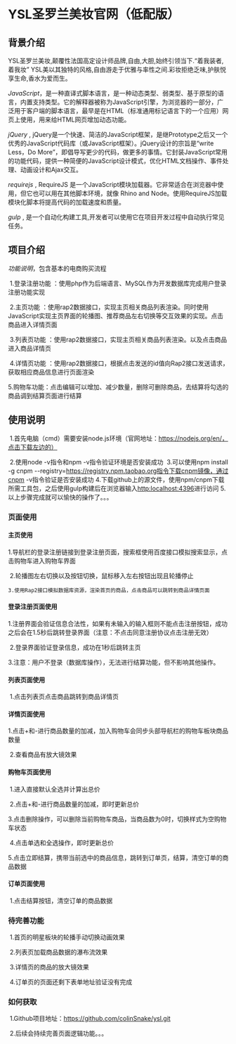 

YSL圣罗兰美妆官网（低配版）
=======

## 背景介绍

YSL圣罗兰美妆,颠覆性法国高定设计师品牌,自由,大胆,始终引领当下.“着我装者, 着我妆” YSL美以其独特的风格,自由游走于优雅与率性之间.彩妆拒绝乏味,护肤悦享生命,香水为爱而生。

*JavaScript*，是一种直译式脚本语言，是一种动态类型、弱类型、基于原型的语言，内置支持类型。它的解释器被称为JavaScript引擎，为浏览器的一部分，广泛用于客户端的脚本语言，最早是在HTML（标准通用标记语言下的一个应用）网页上使用，用来给HTML网页增加动态功能。

*jQuery* , jQuery是一个快速、简洁的JavaScript框架，是继Prototype之后又一个优秀的JavaScript代码库（或JavaScript框架）。jQuery设计的宗旨是“write Less，Do More”，即倡导写更少的代码，做更多的事情。它封装JavaScript常用的功能代码，提供一种简便的JavaScript设计模式，优化HTML文档操作、事件处理、动画设计和Ajax交互。

*requirejs* , RequireJS 是一个JavaScript模块加载器。它非常适合在浏览器中使用，但它也可以用在其他脚本环境，就像 Rhino and Node。使用RequireJS加载模块化脚本将提高代码的加载速度和质量。

*gulp* , 是一个自动化构建工具,开发者可以使用它在项目开发过程中自动执行常见任务。

## 项目介绍

*功能说明*，包含基本的电商购买流程

​	1.登录注册功能 ：使用php作为后端语言、MySQL作为开发数据库完成用户登录注册功能实现

​	2.主页功能 ：使用rap2数据接口，实现主页相关商品列表渲染。同时使用JavaScript实现主页界面的轮播图、推荐商品左右切换等交互效果的实现。点击商品进入详情页面

​	3.列表页功能 ：使用rap2数据接口，实现主页相关商品列表渲染。以及点击商品进入商品详情页

​	4.详情页功能 ：使用rap2数据接口，根据点击发送的id值向Rap2接口发送请求，获取相应商品信息进行页面渲染

​	5.购物车功能：点击编辑可以增加、减少数量，删除可删除商品，去结算将勾选的商品调到结算页面进行结算

## 使用说明


​	1.首先电脑（cmd）需要安装node.js环境（官网地址：https://nodejs.org/en/，点击下载左边的）

​	2.使用node -v指令和npm -v指令验证环境是否安装成功
​	3.可以使用npm install -g cnpm --registry=https://registry.npm.taobao.org指令下载cnpm镜像，通过cnpm -v指令验证是否安装成功
​	4.下载github上的源文件，使用npm/cnpm下载所需工具包，之后使用gulp构建后在浏览器输入<http:localhost:4396>进行访问
​	5.以上步骤完成就可以愉快的操作了。。。

### 页面使用

#### 主页使用

​	1.导航栏的登录注册链接到登录注册页面，搜索框使用百度接口模拟搜索显示，点击购物车进入购物车界面

​	2.轮播图左右切换以及按钮切换，鼠标移入左右按钮出现且轮播停止

  	3.使用Rap2接口模拟数据库资源，渲染首页的商品，点击商品可以跳转到商品详情页面

#### 登录注册页面使用

​	1.注册界面会验证信息合法性，如果有未输入的输入框则不能点击注册按钮，成功之后会在1.5秒后跳转登录界面（注意：不点击同意注册协议点击注册无效）

​	2.登录界面验证登录信息，成功在1秒后跳转主页

​	3.注意：用户不登录（数据库操作），无法进行结算功能，但不影响其他操作。

#### 列表页面使用

​	1.点击列表页点击商品跳转到商品详情页

#### 详情页面使用

​	1.点击+和-进行商品数量的加减，加入购物车会同步头部导航栏的购物车板块商品数量

​	2.查看商品有放大镜效果

#### 购物车页面使用

​	1.进入直接默认全选并计算出总价

​	2.点击+和-进行商品数量的加减，即时更新总价

​	3.点击删除操作，可以删除当前购物车商品，当商品数为0时，切换样式为空购物车状态

​	4.点击单选和全选操作，即时更新总价

​	5.点击立即结算，携带当前选中的商品信息，跳转到订单页，结算，清空订单的商品数据

#### 订单页面使用

​	1.点击结算按钮，清空订单的商品数据

### 待完善功能

​	1.首页的明星板块的轮播手动切换动画效果

​	2.列表页加载商品数据的瀑布流效果

​	3.详情页的商品的放大镜效果

​	4.订单页的页面还剩下表单地址验证没有完成

### 如何获取

​	1.Github项目地址：https://github.com/colinSnake/ysl.git

​	2.后续会持续完善页面逻辑功能。。。



